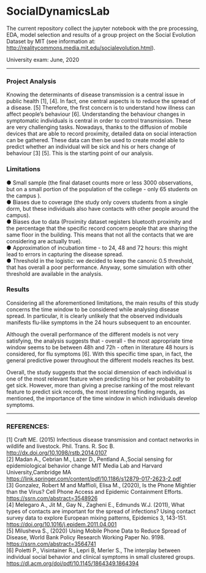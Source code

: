 # SocialDynamicsLab

The current repository collect the jupyter notebook with the pre processing, EDA, model selection and results of a group project on the Social Evolution Dataset by MIT (see information at: http://realitycommons.media.mit.edu/socialevolution.html). 

University exam: June, 2020

***
### Project Analysis 
Knowing the determinants of disease transmission is a central issue in public health [1], [4].
In fact, one central aspects is to reduce the spread of a disease. [5] Therefore, the first concern is to understand how illness can affect people’s behaviour [6]. Understanding the behaviour changes in symptomatic individuals is central in order to control transmission.
These are very challenging tasks. Nowadays, thanks to the diffusion of mobile devices that are able to record proximity, detailed data on social interaction can be gathered. These data can then be used to create model able to predict whether an individual will be sick and his or hers change of behaviour [3] [5].
This is the starting point of our analysis.

### Limitations
● Small sample (the final dataset counts more or less 3000 observations, but on a small portion of the population of the college - only 65 students on the campus ).  
● Biases due to coverage (the study only covers students from a single dorm, but these individuals also have contacts with other people around the campus).  
● Biases due to data (Proximity dataset registers bluetooth proximity and the percentage that the specific record concern people that are sharing the same floor in the building. This means that not all the contacts that we are considering are actually true).  
● Approximation of incubation time - to 24, 48 and 72 hours: this might lead to errors in capturing the disease spread.  
● Threshold in the logistic: we decided to keep the canonic 0.5 threshold, that has overall a poor performance. Anyway, some simulation with other threshold are available in the analysis.  

### Results 
Considering all the aforementioned limitations, the main results of this study concerns the time window to be considered while analysing disease spread. In particular, it is clearly unlikely that the observed individuals manifests flu-like symptoms in the 24 hours subsequent to an encounter.  

Although the overall performance of the different models is not very satisfying, the analysis suggests that - overall - the most appropriate time window seems to be between 48h and 72h - often in literature 48 hours is considered, for flu symptoms [6]. With this specific time span, in fact, the general predictive power throughout the different models reaches its best.  

Overall, the study suggests that the social dimension of each individual is one of the most relevant feature when predicting his or her probability to get sick. However, more than giving a precise ranking of the most relevant feature to predict sick records, the most interesting finding regards, as mentioned, the importance of the time window in which individuals develop symptoms.
***

### REFERENCES:

[1] Craft ME. (2015) Infectious disease transmission and contact networks in wildlife and livestock. Phil. Trans. R. Soc B.
http://dx.doi.org/10.1098/rstb.2014.0107  
[2] Madan A., Cebrian M., Lazer D., Pentland A.,Social sensing for epidemiological behavior change MIT Media Lab and Harvard University,Cambridge MA https://link.springer.com/content/pdf/10.1186/s12879-017-2623-2.pdf  
[3] Gonzalez, Robert M and Maffioli, Elisa M., (2020), Is the Phone Mightier than the Virus? Cell Phone Access and Epidemic Containment Efforts.
https://ssrn.com/abstract=3548926  
[4] Melegaro A., Jit M., Gay N., Zagheni E., Edmunds W.J. (2011), What types of contacts are important for the spread of infections? Using contact survey data to explore European mixing patterns, Epidemics 3, 143-151.
https://doi.org/10.1016/j.epidem.2011.04.001  
[5] Milusheva S., (2020) Using Mobile Phone Data to Reduce Spread of Disease, World Bank Policy Research Working Paper No. 9198.
https://ssrn.com/abstract=3564741  
[6] Poletti P., Visintainer R., Lepri B, Merler S., The interplay between individual social behavior and clinical symptoms in small clustered groups. https://dl.acm.org/doi/pdf/10.1145/1864349.1864394  
